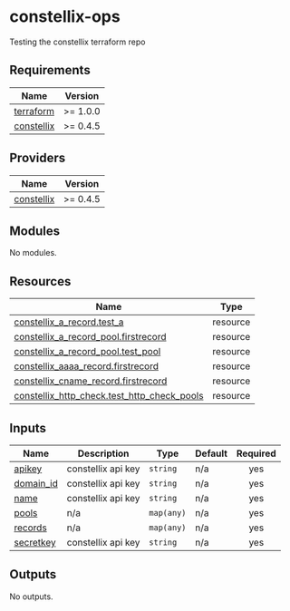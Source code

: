 # constellix-ops
Testing the constellix terraform repo

<!-- BEGIN_TF_DOCS -->
## Requirements

| Name | Version |
|------|---------|
| <a name="requirement_terraform"></a> [terraform](#requirement\_terraform) | >= 1.0.0 |
| <a name="requirement_constellix"></a> [constellix](#requirement\_constellix) | >= 0.4.5 |

## Providers

| Name | Version |
|------|---------|
| <a name="provider_constellix"></a> [constellix](#provider\_constellix) | >= 0.4.5 |

## Modules

No modules.

## Resources

| Name | Type |
|------|------|
| [constellix_a_record.test_a](https://registry.terraform.io/providers/Constellix/constellix/latest/docs/resources/a_record) | resource |
| [constellix_a_record_pool.firstrecord](https://registry.terraform.io/providers/Constellix/constellix/latest/docs/resources/a_record_pool) | resource |
| [constellix_a_record_pool.test_pool](https://registry.terraform.io/providers/Constellix/constellix/latest/docs/resources/a_record_pool) | resource |
| [constellix_aaaa_record.firstrecord](https://registry.terraform.io/providers/Constellix/constellix/latest/docs/resources/aaaa_record) | resource |
| [constellix_cname_record.firstrecord](https://registry.terraform.io/providers/Constellix/constellix/latest/docs/resources/cname_record) | resource |
| [constellix_http_check.test_http_check_pools](https://registry.terraform.io/providers/Constellix/constellix/latest/docs/resources/http_check) | resource |

## Inputs

| Name | Description | Type | Default | Required |
|------|-------------|------|---------|:--------:|
| <a name="input_apikey"></a> [apikey](#input\_apikey) | constellix api key | `string` | n/a | yes |
| <a name="input_domain_id"></a> [domain\_id](#input\_domain\_id) | constellix api key | `string` | n/a | yes |
| <a name="input_name"></a> [name](#input\_name) | constellix api key | `string` | n/a | yes |
| <a name="input_pools"></a> [pools](#input\_pools) | n/a | `map(any)` | n/a | yes |
| <a name="input_records"></a> [records](#input\_records) | n/a | `map(any)` | n/a | yes |
| <a name="input_secretkey"></a> [secretkey](#input\_secretkey) | constellix api key | `string` | n/a | yes |

## Outputs

No outputs.
<!-- END_TF_DOCS -->